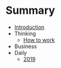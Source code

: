 # Summary

* [Introduction](README.md)
* Thinking
  * [How to work](work/how_to_work.md)
* Business
* Daily
  * [2019](work/2019.md)
